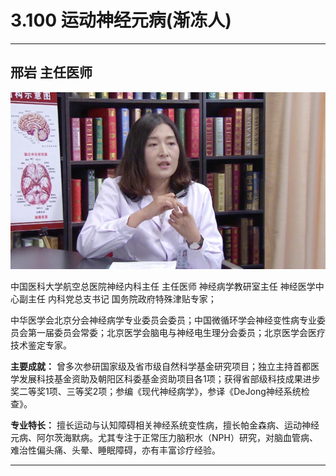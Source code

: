 # 3.100 运动神经元病(渐冻人)

---

## 邢岩 主任医师

![1679213886907](image/c03_100/1679213886907.png)

中国医科大学航空总医院神经内科主任  主任医师 神经病学教研室主任  神经医学中心副主任  内科党总支书记  国务院政府特殊津贴专家；

中华医学会北京分会神经病学专业委员会委员；中国微循环学会神经变性病专业委员会第一届委员会常委；北京医学会脑电与神经电生理分会委员；北京医学会医疗技术鉴定专家。

**主要成就：** 曾多次参研国家级及省市级自然科学基金研究项目；独立主持首都医学发展科技基金资助及朝阳区科委基金资助项目各1项；获得省部级科技成果进步奖二等奖1项、三等奖2项；参编《现代神经病学》，参译《DeJong神经系统检查》。

**专业特长：** 擅长运动与认知障碍相关神经系统变性病，擅长帕金森病、运动神经元病、阿尔茨海默病。尤其专注于正常压力脑积水（NPH）研究，对脑血管病、难治性偏头痛、头晕、睡眠障碍，亦有丰富诊疗经验。

---
